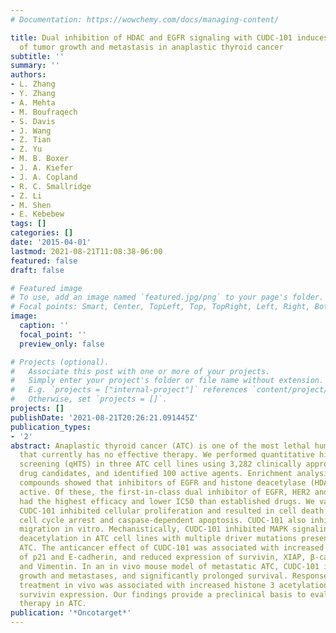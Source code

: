 ```yaml
---
# Documentation: https://wowchemy.com/docs/managing-content/

title: Dual inhibition of HDAC and EGFR signaling with CUDC-101 induces potent suppression
  of tumor growth and metastasis in anaplastic thyroid cancer
subtitle: ''
summary: ''
authors:
- L. Zhang
- Y. Zhang
- A. Mehta
- M. Boufraqech
- S. Davis
- J. Wang
- Z. Tian
- Z. Yu
- M. B. Boxer
- J. A. Kiefer
- J. A. Copland
- R. C. Smallridge
- Z. Li
- M. Shen
- E. Kebebew
tags: []
categories: []
date: '2015-04-01'
lastmod: 2021-08-21T11:08:38-06:00
featured: false
draft: false

# Featured image
# To use, add an image named `featured.jpg/png` to your page's folder.
# Focal points: Smart, Center, TopLeft, Top, TopRight, Left, Right, BottomLeft, Bottom, BottomRight.
image:
  caption: ''
  focal_point: ''
  preview_only: false

# Projects (optional).
#   Associate this post with one or more of your projects.
#   Simply enter your project's folder or file name without extension.
#   E.g. `projects = ["internal-project"]` references `content/project/deep-learning/index.md`.
#   Otherwise, set `projects = []`.
projects: []
publishDate: '2021-08-21T20:26:21.091445Z'
publication_types:
- '2'
abstract: Anaplastic thyroid cancer (ATC) is one of the most lethal human malignancies
  that currently has no effective therapy. We performed quantitative high-throughput
  screening (qHTS) in three ATC cell lines using 3,282 clinically approved drugs and
  drug candidates, and identified 100 active agents. Enrichment analysis of active
  compounds showed that inhibitors of EGFR and histone deacetylase (HDAC) were most
  active. Of these, the first-in-class dual inhibitor of EGFR, HER2 and HDACs, CUDC-101,
  had the highest efficacy and lower IC50 than established drugs. We validated that
  CUDC-101 inhibited cellular proliferation and resulted in cell death by inducing
  cell cycle arrest and caspase-dependent apoptosis. CUDC-101 also inhibited cellular
  migration in vitro. Mechanistically, CUDC-101 inhibited MAPK signaling and histone
  deacetylation in ATC cell lines with multiple driver mutations present in human
  ATC. The anticancer effect of CUDC-101 was associated with increased expression
  of p21 and E-cadherin, and reduced expression of survivin, XIAP, β-catenin, N-cadherin,
  and Vimentin. In an in vivo mouse model of metastatic ATC, CUDC-101 inhibited tumor
  growth and metastases, and significantly prolonged survival. Response to CUDC-101
  treatment in vivo was associated with increased histone 3 acetylation and reduced
  survivin expression. Our findings provide a preclinical basis to evaluate CUDC-101
  therapy in ATC.
publication: '*Oncotarget*'
---
```

